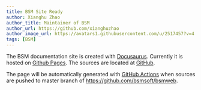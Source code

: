 ```yaml
---
title: BSM Site Ready
author: Xianghu Zhao
author_title: Maintainer of BSM
author_url: https://github.com/xianghuzhao
author_image_url: https://avatars1.githubusercontent.com/u/2517457?v=4
tags: [BSM]
---
```


The BSM documentation site is created with
[Docusaurus](https://docusaurus.io/).
Currently it is hosted on
[Github Pages](https://bsmsoft.github.io/).
The sources are located at
[GitHub](https://github.com/bsmsoft/bsmweb).

<!--truncate-->

The page will be automatically generated with
[GitHub Actions](https://github.com/bsmsoft/bsmweb/actions)
when sources are pushed to master branch of
<https://github.com/bsmsoft/bsmweb>.
